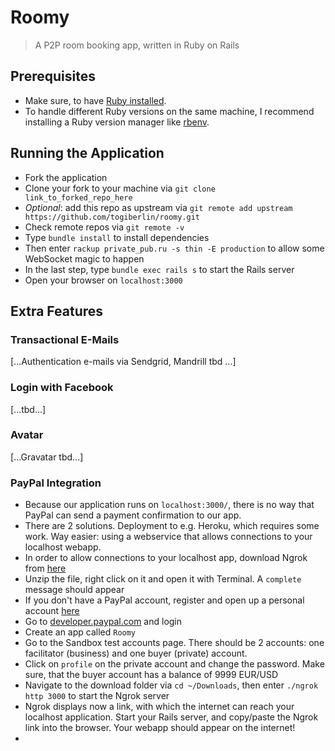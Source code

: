 # Roomy
> A P2P room booking app, written in Ruby on Rails

## Prerequisites
- Make sure, to have [Ruby installed](https://www.ruby-lang.org/en/documentation/installation/).
- To handle different Ruby versions on the same machine, I recommend installing a Ruby version manager like [rbenv](https://github.com/rbenv/).

## Running the Application
- Fork the application
- Clone your fork to your machine via ```git clone link_to_forked_repo_here```
- _Optional_: add this repo as upstream via ```git remote add upstream https://github.com/togiberlin/roomy.git```
- Check remote repos via ```git remote -v```
- Type ```bundle install``` to install dependencies
- Then enter ```rackup private_pub.ru -s thin -E production``` to allow some WebSocket magic to happen
- In the last step, type ```bundle exec rails s``` to start the Rails server
- Open your browser on ```localhost:3000```

## Extra Features
### Transactional E-Mails
[...Authentication e-mails via Sendgrid, Mandrill tbd ...]

### Login with Facebook
[...tbd...]

### Avatar
[...Gravatar tbd...]

### PayPal Integration
- Because our application runs on ```localhost:3000/```, there is no way that PayPal can send a payment confirmation to our app.
- There are 2 solutions. Deployment to e.g. Heroku, which requires some work. Way easier: using a webservice that allows connections to your localhost webapp.
- In order to allow connections to your localhost app, download Ngrok from [here](https://ngrok.com/)
- Unzip the file, right click on it and open it with Terminal. A ```complete``` message should appear
- If you don't have a PayPal account, register and open up a personal account [here](https://www.paypal.com)
- Go to [developer.paypal.com](https://developer.paypal.com) and login
- Create an app called ```Roomy```
- Go to the Sandbox test accounts page. There should be 2 accounts: one facilitator (business) and one buyer (private) account.
- Click on ```profile``` on the private account and change the password. Make sure, that the buyer account has a balance of 9999 EUR/USD
- Navigate to the download folder via ```cd ~/Downloads```, then enter ```./ngrok http 3000``` to start the Ngrok server
- Ngrok displays now a link, with which the internet can reach your localhost application. Start your Rails server, and copy/paste the Ngrok link into the browser. Your webapp should appear on the internet!
-